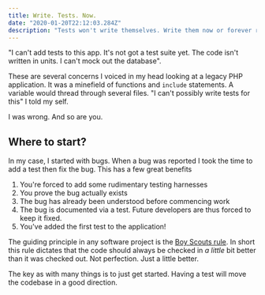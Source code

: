 ```yaml
---
title: Write. Tests. Now.
date: "2020-01-20T22:12:03.284Z"
description: "Tests won't write themselves. Write them now or forever regret it."
---
```


"I can't add tests to this app. It's not got a test suite yet. The code isn't written in units. I can't mock out the database".

These are several concerns I voiced in my head looking at a legacy PHP application. It was a minefield of functions and `include` statements. A variable would thread through several files. "I can't possibly write tests for this" I told my self.

I was wrong. And so are you.

## Where to start?

In my case, I started with bugs. When a bug was reported I took the time to add a test then fix the bug. This has a few great benefits
1. You're forced to add some rudimentary testing harnesses
2. You prove the bug actually exists
3. The bug has already been understood before commencing work
4. The bug is documented via a test. Future developers are thus forced to keep it fixed.
5. You've added the first test to the application!

The guiding principle in any software project is the [Boy Scouts rule][1]. In short this rule dictates that the code should always be checked in *a little* bit better than it was checked out. Not perfection. Just a little better.

The key as with many things is to just get started. Having a test will move the codebase in a good direction.

[1]: <https://97-things-every-x-should-know.gitbooks.io/97-things-every-programmer-should-know/content/en/thing_08/> "Boy Scouts Rule"
